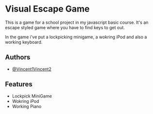 # Visual Escape Game

This is a game for a school project in my javascript basic course. It's an escape styled game where you have to find keys to get out.

In the game i've put a lockpicking minigame, a wokring iPod and also a working keyboard.

## Authors

- [@Vincent1Vincent2](https://github.com/Vincent1Vincent2)

## Features

- Lockpick MiniGame
- Wokring iPod
- Working Piano
